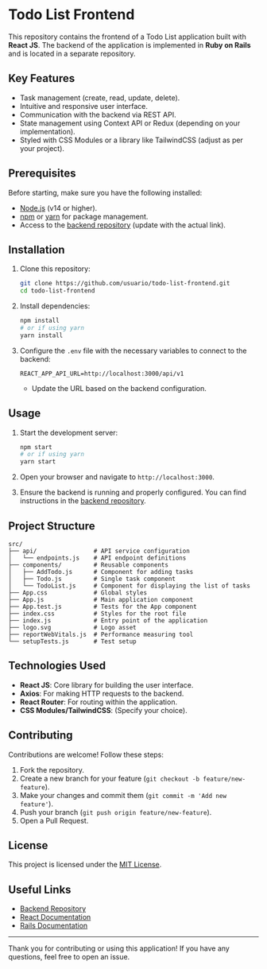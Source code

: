 # Todo List Frontend

This repository contains the frontend of a Todo List application built with **React JS**. The backend of the application is implemented in **Ruby on Rails** and is located in a separate repository.

## Key Features

- Task management (create, read, update, delete).
- Intuitive and responsive user interface.
- Communication with the backend via REST API.
- State management using Context API or Redux (depending on your implementation).
- Styled with CSS Modules or a library like TailwindCSS (adjust as per your project).

## Prerequisites

Before starting, make sure you have the following installed:

- [Node.js](https://nodejs.org/) (v14 or higher).
- [npm](https://www.npmjs.com/) or [yarn](https://yarnpkg.com/) for package management.
- Access to the [backend repository](https://github.com/Btojaka/react_rails_todo) (update with the actual link).

## Installation

1. Clone this repository:
   ```bash
   git clone https://github.com/usuario/todo-list-frontend.git
   cd todo-list-frontend
   ```

2. Install dependencies:
   ```bash
   npm install
   # or if using yarn
   yarn install
   ```

3. Configure the `.env` file with the necessary variables to connect to the backend:
   ```env
   REACT_APP_API_URL=http://localhost:3000/api/v1
   ```
   - Update the URL based on the backend configuration.

## Usage

1. Start the development server:
   ```bash
   npm start
   # or if using yarn
   yarn start
   ```

2. Open your browser and navigate to `http://localhost:3000`.

3. Ensure the backend is running and properly configured. You can find instructions in the [backend repository](https://github.com/Btojaka/react_rails_todo).

## Project Structure

```plaintext
src/
├── api/                # API service configuration
│   └── endpoints.js    # API endpoint definitions
├── components/         # Reusable components
│   ├── AddTodo.js      # Component for adding tasks
│   ├── Todo.js         # Single task component
│   └── TodoList.js     # Component for displaying the list of tasks
├── App.css             # Global styles
├── App.js              # Main application component
├── App.test.js         # Tests for the App component
├── index.css           # Styles for the root file
├── index.js            # Entry point of the application
├── logo.svg            # Logo asset
├── reportWebVitals.js  # Performance measuring tool
└── setupTests.js       # Test setup
```

## Technologies Used

- **React JS**: Core library for building the user interface.
- **Axios**: For making HTTP requests to the backend.
- **React Router**: For routing within the application.
- **CSS Modules/TailwindCSS**: (Specify your choice).

## Contributing

Contributions are welcome! Follow these steps:

1. Fork the repository.
2. Create a new branch for your feature (`git checkout -b feature/new-feature`).
3. Make your changes and commit them (`git commit -m 'Add new feature'`).
4. Push your branch (`git push origin feature/new-feature`).
5. Open a Pull Request.

## License

This project is licensed under the [MIT License](LICENSE).

## Useful Links

- [Backend Repository](https://github.com/Btojaka/react_rails_todo)
- [React Documentation](https://reactjs.org/docs/getting-started.html)
- [Rails Documentation](https://guides.rubyonrails.org/)

---

Thank you for contributing or using this application! If you have any questions, feel free to open an issue.
